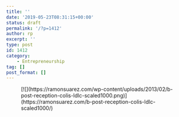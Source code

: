 ```yaml
---
title: ''
date: '2019-05-23T08:31:15+00:00'
status: draft
permalink: '/?p=1412'
author: rp
excerpt: ''
type: post
id: 1412
category:
    - Entrepreneurship
tag: []
post_format: []
---
```

<figure class="wp-block-image">[![](https://ramonsuarez.com/wp-content/uploads/2013/02/b-post-reception-colis-ldlc-scaled1000.png)](https://ramonsuarez.com/b-post-reception-colis-ldlc-scaled1000/)</figure>